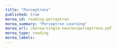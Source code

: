 ```yaml
---
title: "Perceptrons"
published: true
morea_id: reading-perceptron
morea_summary: "Perceptron Learning"
morea_url: /morea/single-neuron/perceptrons.pdf
morea_type: reading
morea_labels:
---
```



